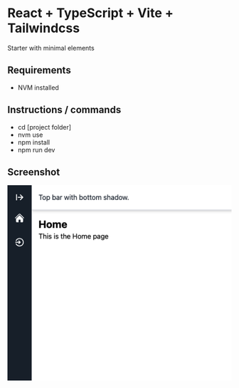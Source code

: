 # React + TypeScript + Vite + Tailwindcss

Starter with minimal elements

## Requirements

- NVM installed

## Instructions  / commands

- cd [project folder]
- nvm use
- npm install
- npm run dev

## Screenshot

![alt text](image.png)